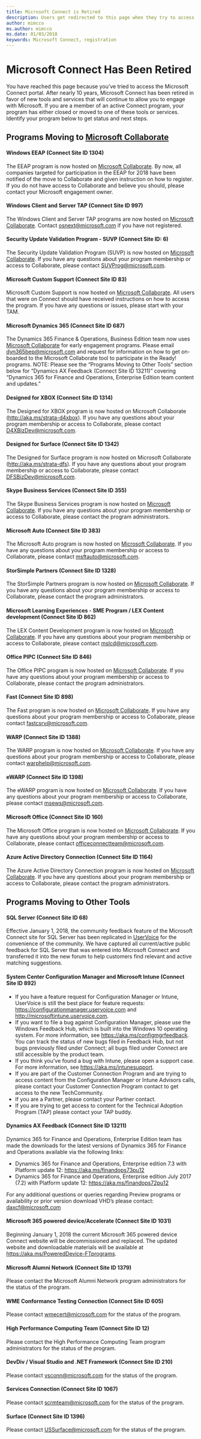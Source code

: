 ```yaml
---
title: Microsoft Connect is Retired
description: Users get redirected to this page when they try to access Microsoft Connect.
author: mimcco
ms.author: mimcco
ms.date: 01/03/2018
keywords: Microsoft Connect, registration
---
```


# Microsoft Connect Has Been Retired
You have reached this page because you’ve tried to access the Microsoft Connect portal. After nearly 10 years, Microsoft Connect has been retired in favor of new tools and services that will continue to allow you to engage with Microsoft. If you are a member of an active Connect program, your program has either closed or moved to one of these tools or services. Identify your program below to get status and next steps.

## Programs Moving to [Microsoft Collaborate](https://aka.ms/collaborate)

#### Windows EEAP (Connect Site ID 1304)
The EEAP program is now hosted on [Microsoft Collaborate](https://aka.ms/collaborate). By now, all companies targeted for participation in the EEAP for 2018 have been notified of the move to Collaborate and given instruction on how to register. If you do not have access to Collaborate and believe you should, please contact your Microsoft engagement owner.

#### Windows Client and Server TAP (Connect Site ID 997)
The Windows Client and Server TAP programs are now hosted on [Microsoft Collaborate](https://aka.ms/collaborate). Contact osnext@microsoft.com if you have not registered.

#### Security Update Validation Program - SUVP (Connect Site ID: 6)
The Security Update Validation Program (SUVP) is now hosted on [Microsoft Collaborate](https://aka.ms/collaborate). If you have any questions about your program membership or access to Collaborate, please contact SUVProg@microsoft.com.

#### Microsoft Custom Support (Connect Site ID 83)
Microsoft Custom Support is now hosted on [Microsoft Collaborate](https://aka.ms/collaborate). All users that were on Connect should have received instructions on how to access the program. If you have any questions or issues, please start with your TAM.

#### Microsoft Dynamics 365 (Connect Site ID 687)
The Dynamics 365 Finance & Operations, Business Edition team now uses [Microsoft Collaborate](https://aka.ms/collaborate) for early engagement programs.  Please email dyn365bep@microsoft.com and request for information on how to get on-boarded to the Microsoft Collaborate tool to participate in the Ready! programs. NOTE:  Please see the “Programs Moving to Other Tools” section below for “Dynamics AX Feedback (Connect Site ID 13211)” covering “Dynamics 365 for Finance and Operations, Enterprise Edition team content and updates.”

#### Designed for XBOX (Connect Site ID 1314)
The Designed for XBOX program is now hosted on Microsoft Collaborate (http://aka.ms/strata-d4xbox). If you have any questions about your program membership or access to Collaborate, please contact D4XBizDev@microsoft.com.

#### Designed for Surface (Connect Site ID 1342)
The Designed for Surface program is now hosted on Microsoft Collaborate (http://aka.ms/strata-dfs). If you have any questions about your program membership or access to Collaborate, please contact DFSBizDev@microsoft.com.

#### Skype Business Services (Connect Site ID 355)
The Skype Business Services program is now hosted on [Microsoft Collaborate](https://aka.ms/collaborate). If you have any questions about your program membership or access to Collaborate, please contact the program administrators.

#### Microsoft Auto (Connect Site ID 383)
The Microsoft Auto program is now hosted on [Microsoft Collaborate](https://aka.ms/collaborate). If you have any questions about your program membership or access to Collaborate, please contact msftauto@microsoft.com.

#### StorSimple Partners (Connect Site ID 1328)
The StorSimple Partners program is now hosted on [Microsoft Collaborate](https://aka.ms/collaborate). If you have any questions about your program membership or access to Collaborate, please contact the program administrators.

#### Microsoft Learning Experiences - SME Program / LEX Content development (Connect Site ID 862)
The LEX Content Development program is now hosted on [Microsoft Collaborate](https://aka.ms/collaborate). If you have any questions about your program membership or access to Collaborate, please contact mslcd@microsoft.com.

#### Office PIPC (Connect Site ID 846)
The Office PIPC program is now hosted on [Microsoft Collaborate](https://aka.ms/collaborate). If you have any questions about your program membership or access to Collaborate, please contact the program administrators.

#### Fast (Connect Site ID 898)
The Fast program is now hosted on [Microsoft Collaborate](https://aka.ms/collaborate). If you have any questions about your program membership or access to Collaborate, please contact fastcsrv@microsoft.com.

#### WARP (Connect Site ID 1388)
The WARP program is now hosted on [Microsoft Collaborate](https://aka.ms/collaborate). If you have any questions about your program membership or access to Collaborate, please contact warphelp@microsoft.com.

#### eWARP (Connect Site ID 1398)
The eWARP program is now hosted on [Microsoft Collaborate](https://aka.ms/collaborate). If you have any questions about your program membership or access to Collaborate, please contact msews@microsoft.com.

#### Microsoft Office (Connect Site ID 160)
The Microsoft Office program is now hosted on [Microsoft Collaborate](https://aka.ms/collaborate). If you have any questions about your program membership or access to Collaborate, please contact officeconnectteam@microsoft.com.

#### Azure Active Directory Connection (Connect Site ID 1164)
The Azure Active Directory Connection program is now hosted on [Microsoft Collaborate](https://aka.ms/collaborate). If you have any questions about your program membership or access to Collaborate, please contact the program administrators.

## Programs Moving to Other Tools

#### SQL Server (Connect Site ID 68)

Effective January 1, 2018, the community feedback feature of the Microsoft Connect site for SQL Server has been replicated in [UserVoice](https://feedback.azure.com/forums/908035-sql-server) for the convenience of the community. We have captured all current/active public feedback for SQL Server that was entered into Microsoft Connect and transferred it into the new forum to help customers find relevant and active matching suggestions.

#### System Center Configuration Manager and Microsoft Intune (Connect Site ID 892)
- If you have a feature request for Configuration Manager or Intune, UserVoice is still the best place for feature requests: https://configurationmanager.uservoice.com and http://microsoftintune.uservoice.com. 
- If you want to file a bug against Configuration Manager, please use the Windows Feedback Hub, which is built into the Windows 10 operating system. For more information, see https://aka.ms/configmgrfeedback. You can track the status of new bugs filed in Feedback Hub, but not bugs previously filed under Connect; all bugs filed under Connect are still accessible by the product team. 
- If you think you’ve found a bug with Intune, please open a support case. For more information, see https://aka.ms/intunesupport.
- If you are part of the Customer Connection Program and are trying to access content from the Configuration Manager or Intune Advisors calls, please contact your Customer Connection Program contact to get access to the new TechCommunity. 
- If you are a Partner, please contact your Partner contact. 
- If you are trying to get access to content for the Technical Adoption Program (TAP) please contact your TAP buddy.   

#### Dynamics AX Feedback (Connect Site ID 13211)
Dynamics 365 for Finance and Operations, Enterprise Edition team has made the downloads for the latest versions of Dynamics 365 for Finance and Operations available via the following links:
- Dynamics 365 for Finance and Operations, Enterprise edition 7.3 with Platform update 12:  https://aka.ms/finandops73pu12
- Dynamics 365 for Finance and Operations, Enterprise edition July 2017 (7.2) with Platform update 12:
https://aka.ms/finandops72pu12

For any additional questions or queries regarding Preview programs or availability or prior version download VHD’s please contact:  daxcf@microsoft.com

#### Microsoft 365 powered device/Accelerate (Connect Site ID 1031)
Beginning January 1, 2018 the current Microsoft 365 powered device Connect website will be decommissioned and replaced.  The updated website and downloadable materials will be available at https://aka.ms/PoweredDevice-FTprograms. 

#### Microsoft Alumni Network (Connect Site ID 1379)
Please contact the Microsoft Alumni Network program administrators for the status of the program.

#### WME Conformance Testing Connection (Connect Site ID 605)
Please contact wmecert@microsoft.com for the status of the program.

#### High Performance Computing Team (Connect Site ID 12)
Please contact the High Performance Computing Team program administrators for the status of the program.

#### DevDiv / Visual Studio and .NET Framework (Connect Site ID 210)
Please contact vsconn@microsoft.com for the status of the program.

#### Services Connection (Connect Site ID 1067)
Please contact scrmteam@microsoft.com for the status of the program.

#### Surface (Connect Site ID 1396)
Please contact USSurface@microsoft.com for the status of the program.
